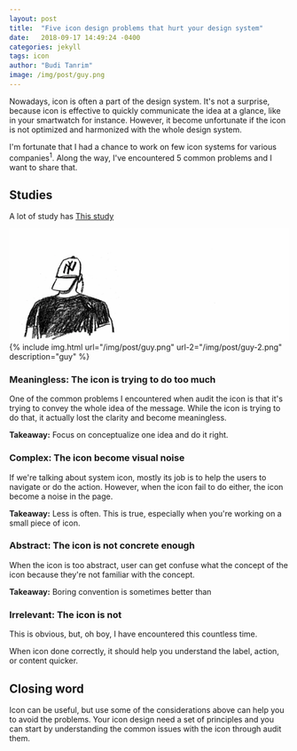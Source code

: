 ```yaml
---
layout: post
title:  "Five icon design problems that hurt your design system"
date:   2018-09-17 14:49:24 -0400
categories: jekyll
tags: icon
author: "Budi Tanrim"
image: /img/post/guy.png
---
```


Nowadays, icon is often a part of the design system. It's not a surprise, because icon is effective to quickly communicate the idea at a glance, like in your smartwatch for instance. However, it become unfortunate if the icon is not optimized and harmonized with the whole design system.


I'm fortunate that I had a chance to work on few icon systems for various companies<sup>1</sup>. Along the way, I've encountered 5 common problems and I want to share that.

## Studies
A lot of study has 
[This study][jekyll-docs]

![image](/img/post/guy.png)
{% include img.html url="/img/post/guy.png" url-2="/img/post/guy-2.png" description="guy" %}

### Meaningless: The icon is trying to do too much
One of the common problems I encountered when audit the icon is that it's trying to convey the whole idea of the message. While the icon is trying to do that, it actually lost the clarity and become meaningless.

**Takeaway:** Focus on conceptualize one idea and do it right.

### Complex: The icon become visual noise
If we're talking about system icon, mostly its job is to help the users to navigate or do the action. However, when the icon fail to do either, the icon become a noise in the page.

**Takeaway:** Less is often. This is true, especially when you're working on a small piece of icon.

### Abstract: The icon is not concrete enough
When the icon is too abstract, user can get confuse what the concept of the icon because they're not familiar with the concept. 

**Takeaway:** Boring convention is sometimes better than 

### Irrelevant: The icon is not 
This is obvious, but, oh boy, I have encountered this countless time.

When icon done correctly, it should help you understand the label, action, or content quicker.

## Closing word
Icon can be useful, but use some of the considerations above can help you to avoid the problems. Your icon design need a set of principles and you can start by understanding the common issues with the icon through audit them.

[jekyll-docs]: https://jekyllrb.com/docs/home